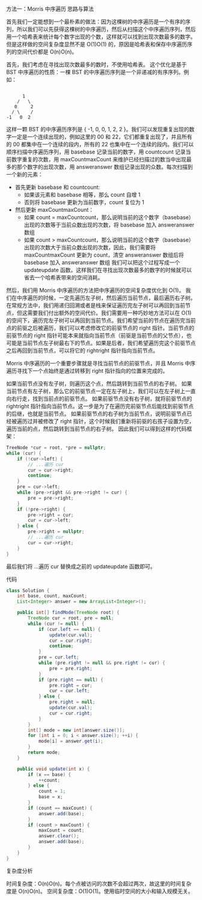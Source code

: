方法一：Morris 中序遍历
思路与算法

首先我们一定能想到一个最朴素的做法：因为这棵树的中序遍历是一个有序的序列，所以我们可以先获得这棵树的中序遍历，然后从扫描这个中序遍历序列，然后用一个哈希表来统计每个数字出现的个数，这样就可以找到出现次数最多的数字。但是这样做的空间复杂度显然不是 O(1)O(1) 的，原因是哈希表和保存中序遍历序列的空间代价都是 O(n)O(n)。

首先，我们考虑在寻找出现次数最多的数时，不使用哈希表。 这个优化是基于 BST 中序遍历的性质：一棵 BST 的中序遍历序列是一个非递减的有序序列。例如：
```

      1
    /   \
   0     2
  / \    /
-1   0  2
```
这样一颗 BST 的中序遍历序列是 \{ -1, 0, 0, 1, 2, 2 \}。我们可以发现重复出现的数字一定是一个连续出现的，例如这里的 00 和 22，它们都重复出现了，并且所有的 00 都集中在一个连续的段内，所有的 22 也集中在一个连续的段内。我们可以顺序扫描中序遍历序列，用 basebase 记录当前的数字，用 countcount 记录当前数字重复的次数，用 maxCountmaxCount 来维护已经扫描过的数当中出现最多的那个数字的出现次数，用 answeranswer 数组记录出现的众数。每次扫描到一个新的元素：

* 首先更新 basebase 和 countcount:
    * 如果该元素和 basebase 相等，那么 count 自增 1
    * 否则将 basebase 更新为当前数字，count 复位为 1
* 然后更新 maxCountmaxCount：
    * 如果 count = maxCountcount，那么说明当前的这个数字（basebase）出现的次数等于当前众数出现的次数，将 basebase 加入 answeranswer 数组
    * 如果 count > maxCountcount，那么说明当前的这个数字（basebase）出现的次数大于当前众数出现的次数，因此，我们需要将 maxCountmaxCount 更新为 count，清空 answeranswer 数组后将 basebase 加入 answeranswer 数组
我们可以把这个过程写成一个 updateupdate 函数。这样我们在寻找出现次数最多的数字的时候就可以省去一个哈希表带来的空间消耗。

然后，我们用 Morris 中序遍历的方法把中序遍历的空间复杂度优化到 O(1)。 我们在中序遍历的时候，一定先遍历左子树，然后遍历当前节点，最后遍历右子树。在常规方法中，我们用递归回溯或者是栈来保证遍历完左子树可以再回到当前节点，但这需要我们付出额外的空间代价。我们需要用一种巧妙地方法可以在 O(1) 的空间下，遍历完左子树可以再回到当前节点。我们希望当前的节点在遍历完当前点的前驱之后被遍历，我们可以考虑修改它的前驱节点的 right 指针。当前节点的前驱节点的 right 指针可能本来就指向当前节点（前驱是当前节点的父节点），也可能是当前节点左子树最右下的节点。如果是后者，我们希望遍历完这个前驱节点之后再回到当前节点，可以将它的 rightright 指针指向当前节点。

Morris 中序遍历的一个重要步骤就是寻找当前节点的前驱节点，并且 Morris 中序遍历寻找下一个点始终是通过转移到 right 指针指向的位置来完成的。

如果当前节点没有左子树，则遍历这个点，然后跳转到当前节点的右子树。
如果当前节点有左子树，那么它的前驱节点一定在左子树上，我们可以在左子树上一直向右行走，找到当前点的前驱节点。
如果前驱节点没有右子树，就将前驱节点的 rightright 指针指向当前节点。这一步是为了在遍历完前驱节点后能找到前驱节点的后继，也就是当前节点。
如果前驱节点的右子树为当前节点，说明前驱节点已经被遍历过并被修改了 right 指针，这个时候我们重新将前驱的右孩子设置为空，遍历当前的点，然后跳转到当前节点的右子树。
因此我们可以得到这样的代码框架：


```C++
TreeNode *cur = root, *pre = nullptr;
while (cur) {
    if (!cur->left) {
        // ...遍历 cur
        cur = cur->right;
        continue;
    }
    pre = cur->left;
    while (pre->right && pre->right != cur) {
        pre = pre->right;
    }
    if (!pre->right) {
        pre->right = cur;
        cur = cur->left;
    } else {
        pre->right = nullptr;
        // ...遍历 cur
        cur = cur->right;
    }
}
```
最后我们将 ...遍历 cur 替换成之前的 updateupdate 函数即可。

代码

```java
class Solution {
    int base, count, maxCount;
    List<Integer> answer = new ArrayList<Integer>();

    public int[] findMode(TreeNode root) {
        TreeNode cur = root, pre = null;
        while (cur != null) {
            if (cur.left == null) {
                update(cur.val);
                cur = cur.right;
                continue;
            }
            pre = cur.left;
            while (pre.right != null && pre.right != cur) {
                pre = pre.right;
            }
            if (pre.right == null) {
                pre.right = cur;
                cur = cur.left;
            } else {
                pre.right = null;
                update(cur.val);
                cur = cur.right;
            }
        }
        int[] mode = new int[answer.size()];
        for (int i = 0; i < answer.size(); ++i) {
            mode[i] = answer.get(i);
        }
        return mode;
    }

    public void update(int x) {
        if (x == base) {
            ++count;
        } else {
            count = 1;
            base = x;
        }
        if (count == maxCount) {
            answer.add(base);
        }
        if (count > maxCount) {
            maxCount = count;
            answer.clear();
            answer.add(base);
        }
    }
}
```
复杂度分析

时间复杂度：O(n)O(n)。每个点被访问的次数不会超过两次，故这里的时间复杂度是 O(n)O(n)。
空间复杂度：O(1)O(1)。使用临时空间的大小和输入规模无关。